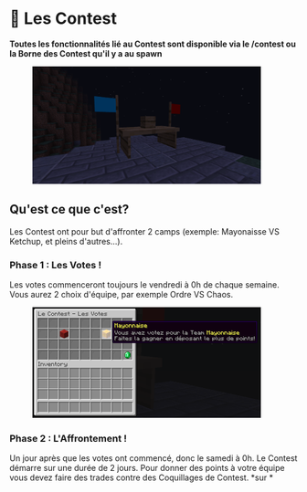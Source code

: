 # 🎏 Les Contest

**Toutes les fonctionnalités lié au Contest sont disponible via le /contest ou la Borne des Contest qu'il y a au spawn**
<figure><img src="../.gitbook/assets/borne_contest.png" alt="" width=400></figure>

## Qu'est ce que c'est?
Les Contest ont pour but d'affronter 2 camps (exemple: Mayonaisse VS Ketchup, et pleins d'autres...).

### Phase 1 : Les Votes !
Les votes commenceront toujours le vendredi à 0h de chaque semaine. Vous aurez 2 choix d'équipe, par exemple Ordre VS Chaos.

<figure><img src="../.gitbook/assets/vote_contest.png" alt="" width=400></figure>

### Phase 2 : L'Affrontement ! 
Un jour après que les votes ont commencé, donc le samedi à 0h. Le Contest démarre sur une durée de 2 jours.
Pour donner des points à votre équipe vous devez faire des trades contre des Coquillages de Contest. *sur *

